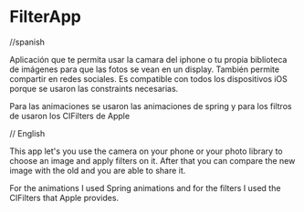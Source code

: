 # FilterApp

//spanish

Aplicación que te permita usar la camara del iphone o tu propia biblioteca de imágenes para que las fotos se vean en un display.
También permite compartir en redes sociales.
Es compatible con todos los dispositivos iOS porque se usaron las constraints necesarias.

Para las animaciones se usaron las animaciones de spring y para los filtros de usaron los CIFilters de Apple

// English

This app let's you use the camera on your phone or your photo library to choose an image and apply filters on it. After that you can compare the new image with the old and you are able to share it.

For the animations I used Spring animations and for the filters I used the CIFilters that Apple provides.


